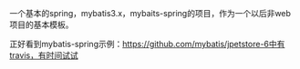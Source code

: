 
一个基本的spring，mybatis3.x，mybaits-spring的项目，作为一个以后非web项目的基本模板。

正好看到mybatis-spring示例：https://github.com/mybatis/jpetstore-6中有travis，有时间试试

